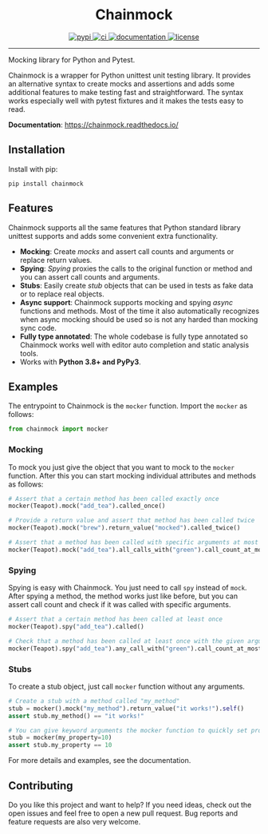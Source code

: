 <h1 align="center">Chainmock</h1>

<p align="center">
<a href="https://pypi.org/project/chainmock/">
  <img src="https://img.shields.io/pypi/v/chainmock" alt="pypi">
</a>
<a href="https://github.com/ollipa/chainmock/actions/workflows/ci.yml">
  <img src="https://github.com/ollipa/chainmock/actions/workflows/ci.yml/badge.svg" alt="ci">
</a>
<a href="https://chainmock.readthedocs.io/">
  <img src="https://img.shields.io/readthedocs/chainmock" alt="documentation">
</a>
<a href="./LICENSE">
  <img src="https://img.shields.io/pypi/l/chainmock" alt="license">
</a>
</p>

<hr>

Mocking library for Python and Pytest.

Chainmock is a wrapper for Python unittest unit testing library. It provides an
alternative syntax to create mocks and assertions and adds some additional
features to make testing fast and straightforward. The syntax works especially
well with pytest fixtures and it makes the tests easy to read.

**Documentation**: https://chainmock.readthedocs.io/

## Installation

Install with pip:

```
pip install chainmock
```

## Features

Chainmock supports all the same features that Python standard library unittest
supports and adds some convenient extra functionality.

- **Mocking**: Create _mocks_ and assert call counts and arguments or replace
  return values.
- **Spying**: _Spying_ proxies the calls to the original function or method and
  you can assert call counts and arguments.
- **Stubs**: Easily create _stub_ objects that can be used in tests as fake data
  or to replace real objects.
- **Async support**: Chainmock supports mocking and spying _async_ functions and
  methods. Most of the time it also automatically recognizes when async mocking
  should be used so is not any harded than mocking sync code.
- **Fully type annotated**: The whole codebase is fully type annotated so
  Chainmock works well with editor auto completion and static analysis tools.
- Works with **Python 3.8+ and PyPy3**.

## Examples

The entrypoint to Chainmock is the `mocker` function. Import the `mocker`
as follows:

```python
from chainmock import mocker
```

### Mocking

To mock you just give the object that you want to mock to the `mocker` function.
After this you can start mocking individual attributes and methods as follows:

```python
# Assert that a certain method has been called exactly once
mocker(Teapot).mock("add_tea").called_once()

# Provide a return value and assert that method has been called twice
mocker(Teapot).mock("brew").return_value("mocked").called_twice()

# Assert that a method has been called with specific arguments at most twice
mocker(Teapot).mock("add_tea").all_calls_with("green").call_count_at_most(2)
```

### Spying

Spying is easy with Chainmock. You just need to call `spy` instead of `mock`.
After spying a method, the method works just like before, but you can assert
call count and check if it was called with specific arguments.

```python
# Assert that a certain method has been called at least once
mocker(Teapot).spy("add_tea").called()

# Check that a method has been called at least once with the given arguments
mocker(Teapot).spy("add_tea").any_call_with("green").call_count_at_most(2)
```

### Stubs

To create a stub object, just call `mocker` function without any arguments.

```python
# Create a stub with a method called "my_method"
stub = mocker().mock("my_method").return_value("it works!").self()
assert stub.my_method() == "it works!"

# You can give keyword arguments the mocker function to quickly set properties
stub = mocker(my_property=10)
assert stub.my_property == 10
```

For more details and examples, see the documentation.

## Contributing

Do you like this project and want to help? If you need ideas, check out the open issues and feel free to open a new pull request. Bug reports and feature requests are also very welcome.
